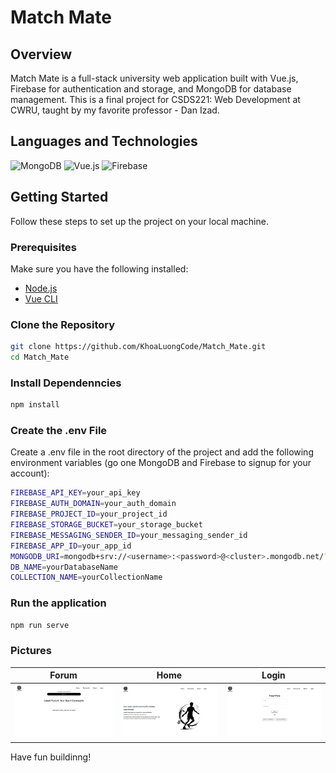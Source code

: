 # Match Mate

## Overview

Match Mate is a full-stack university web application built with Vue.js, Firebase for authentication and storage, and MongoDB for database management. This is a final project for CSDS221: Web Development at CWRU, taught by my favorite professor - Dan Izad.

## Languages and Technologies

![MongoDB](https://img.shields.io/badge/MongoDB-4EA94B?style=for-the-badge&logo=mongodb&logoColor=white)
![Vue.js](https://img.shields.io/badge/Vue.js-35495E?style=for-the-badge&logo=vue.js&logoColor=4FC08D)
![Firebase](https://img.shields.io/badge/Firebase-FFCA28?style=for-the-badge&logo=firebase&logoColor=white)

## Getting Started

Follow these steps to set up the project on your local machine.

### Prerequisites

Make sure you have the following installed:
- [Node.js](https://nodejs.org/)
- [Vue CLI](https://cli.vuejs.org/)

### Clone the Repository

```bash
git clone https://github.com/KhoaLuongCode/Match_Mate.git
cd Match_Mate
```
### Install Dependenncies 

```bash
npm install
```

### Create the .env File
Create a .env file in the root directory of the project and add the following environment variables (go one MongoDB and Firebase to signup for your account):
```bash
FIREBASE_API_KEY=your_api_key
FIREBASE_AUTH_DOMAIN=your_auth_domain
FIREBASE_PROJECT_ID=your_project_id
FIREBASE_STORAGE_BUCKET=your_storage_bucket
FIREBASE_MESSAGING_SENDER_ID=your_messaging_sender_id
FIREBASE_APP_ID=your_app_id
MONGODB_URI=mongodb+srv://<username>:<password>@<cluster>.mongodb.net/?retryWrites=true&w=majority
DB_NAME=yourDatabaseName
COLLECTION_NAME=yourCollectionName
```

### Run the application
```bash
npm run serve
```

### Pictures
| Forum                                      | Home                                    | Login                                    |
|--------------------------------------------|-----------------------------------------|------------------------------------------|
| <img src="forum.png" alt="Forum" width="400"> | <img src="home.png" alt="Home" width="400"> | <img src="login.png" alt="Login" width="400"> |

Have fun buildinng!
